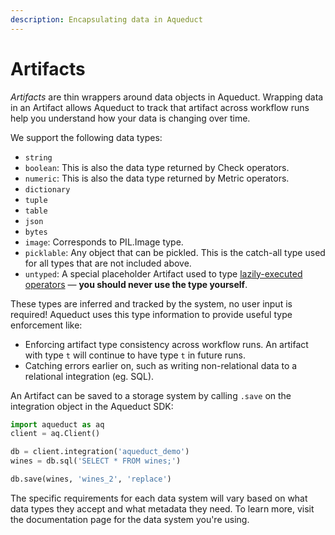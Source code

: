 ```yaml
---
description: Encapsulating data in Aqueduct
---
```


# Artifacts

_Artifacts_ are thin wrappers around data objects in Aqueduct. Wrapping data in an Artifact allows Aqueduct to track that artifact across workflow runs help you understand how your data is changing over time.

We support the following data types:

* `string`
* `boolean`: This is also the data type returned by Check operators.
* `numeric`: This is also the data type returned by Metric operators.
* `dictionary`
* `tuple`
* `table`
* `json`
* `bytes`
* `image`: Corresponds to PIL.Image type.
* `picklable`: Any object that can be pickled. This is the catch-all type used for all types that are not included above.
* `untyped`: A special placeholder Artifact used to type [lazily-executed operators](operators/lazy-vs-eager-execution.md) — **you should never use the type yourself**.&#x20;

These types are inferred and tracked by the system, no user input is required! Aqueduct uses this type information to provide useful type enforcement like:

* Enforcing artifact type consistency across workflow runs. An artifact with type `t` will continue to have type `t` in future runs.
* Catching errors earlier on, such as writing non-relational data to a relational integration (eg. SQL).

An Artifact can be saved to a storage system by calling `.save` on the integration object in the Aqueduct SDK:

```python
import aqueduct as aq
client = aq.Client()

db = client.integration('aqueduct_demo')
wines = db.sql('SELECT * FROM wines;')

db.save(wines, 'wines_2', 'replace')
```

The specific requirements for each data system will vary based on what data types they accept and what metadata they need. To learn more, visit the documentation page for the data system you're using.
